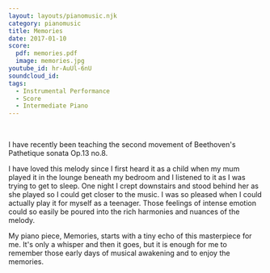 ```yaml
---
layout: layouts/pianomusic.njk
category: pianomusic
title: Memories
date: 2017-01-10
score:
  pdf: memories.pdf
  image: memories.jpg
youtube_id: hr-AuUl-6nU
soundcloud_id:
tags:
  - Instrumental Performance
  - Score
  - Intermediate Piano
---
```

&nbsp;

I have recently been teaching the second movement of Beethoven's Pathetique sonata Op.13 no.8.

I have loved this melody since I first heard it as a child when my mum played it in the lounge beneath my bedroom and I listened to it as I was trying to get to sleep. One night I crept downstairs and stood behind her as she played so I could get closer to the music. I was so pleased when I could actually play it for myself as a teenager. Those feelings of intense emotion could so easily be poured into the rich harmonies and nuances of the melody.

My piano piece, Memories, starts with a tiny echo of this masterpiece for me. It's only a whisper and then it goes, but it is enough for me to remember those early days of musical awakening and to enjoy the memories.
